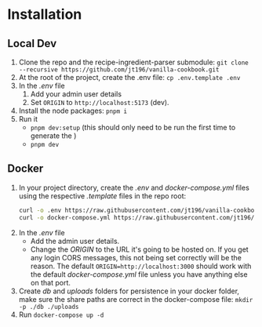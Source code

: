 # Installation

## Local Dev

1. Clone the repo and the recipe-ingredient-parser submodule: `git clone --recursive https://github.com/jt196/vanilla-cookbook.git`
2. At the root of the project, create the .env file: `cp .env.template .env`
3. In the _.env_ file
   1. Add your admin user details
   2. Set `ORIGIN` to `http://localhost:5173` (dev).
4. Install the node packages: `pnpm i`
5. Run it
   - `pnpm dev:setup` (this should only need to be run the first time to generate the )
   - `pnpm dev`

## Docker

1. In your project directory, create the _.env_ and _docker-compose.yml_ files using the respective _.template_ files in the repo root:
   ```bash
   curl -o .env https://raw.githubusercontent.com/jt196/vanilla-cookbook/main/.env.template
   curl -o docker-compose.yml https://raw.githubusercontent.com/jt196/vanilla-cookbook/main/docker-compose.yml.template
   ```
2. In the _.env_ file
   - Add the admin user details.
   - Change the _ORIGIN_ to the URL it's going to be hosted on. If you get any login CORS messages, this not being set correctly will be the reason. The default `ORIGIN=http://localhost:3000` should work with the default _docker-compose.yml_ file unless you have anything else on that port.
3. Create _db_ and _uploads_ folders for persistence in your docker folder, make sure the share paths are correct in the docker-compose file: `mkdir -p ./db ./uploads`
4. Run `docker-compose up -d`
